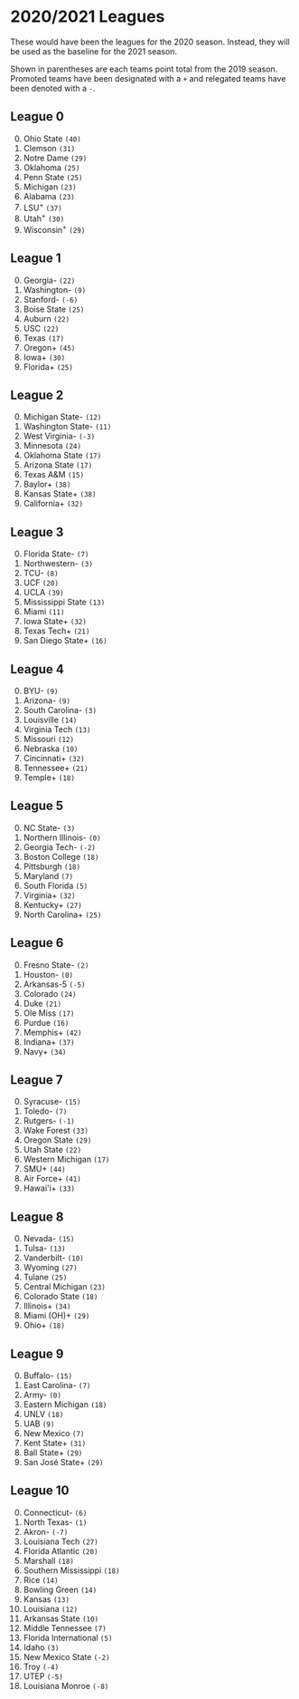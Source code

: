 # 2020/2021 Leagues

These would have been the leagues for the 2020 season. Instead, they will be used as the baseline for the 2021 season.

Shown in parentheses are each teams point total from the 2019 season. Promoted teams have been designated with a `+` and relegated teams have been denoted with a `-`.

## League 0

0. Ohio State `(40)`
1. Clemson `(31)`
2. Notre Dame `(29)`
3. Oklahoma `(25)`
4. Penn State `(25)`
5. Michigan `(23)`
6. Alabama `(23)`
7. LSU<sup>+</sup> `(37)`
8. Utah<sup>+</sup> `(30)`
9. Wisconsin<sup>+</sup> `(29)`

## League 1

0. Georgia- `(22)`
1. Washington- `(9)`
2. Stanford- `(-6)`
3. Boise State `(25)`
4. Auburn `(22)`
5. USC `(22)`
6. Texas `(17)`
7. Oregon+ `(45)`
8. Iowa+ `(30)`
9. Florida+ `(25)`

## League 2

0. Michigan State- `(12)`
1. Washington State- `(11)`
2. West Virginia- `(-3)`
3. Minnesota `(24)`
4. Oklahoma State `(17)`
5. Arizona State `(17)`
6. Texas A&M `(15)`
7. Baylor+ `(38)`
8. Kansas State+ `(38)`
9. California+ `(32)`

## League 3

0. Florida State- `(7)`
1. Northwestern- `(3)`
2. TCU- `(8)`
3. UCF `(20)`
4. UCLA `(39)`
5. Mississippi State `(13)`
6. Miami `(11)`
7. Iowa State+ `(32)`
8. Texas Tech+ `(21)`
9. San Diego State+ `(16)`

## League 4

0. BYU- `(9)`
1. Arizona- `(9)`
2. South Carolina- `(3)`
3. Louisville `(14)`
4. Virginia Tech `(13)`
5. Missouri `(12)`
6. Nebraska `(10)`
7. Cincinnati+ `(32)`
8. Tennessee+ `(21)`
9. Temple+ `(18)`

## League 5

0. NC State- `(3)`
1. Northern Illinois- `(0)`
2. Georgia Tech- `(-2)`
3. Boston College `(18)`
4. Pittsburgh `(18)`
5. Maryland `(7)`
6. South Florida `(5)`
7. Virginia+ `(32)`
8. Kentucky+ `(27)`
9. North Carolina+ `(25)`

## League 6

0. Fresno State- `(2)`
1. Houston- `(0)`
2. Arkansas-5 `(-5)`
3. Colorado `(24)`
4. Duke `(21)`
5. Ole Miss `(17)`
6. Purdue `(16)`
7. Memphis+ `(42)`
8. Indiana+ `(37)`
9. Navy+ `(34)`

## League 7

0. Syracuse- `(15)`
1. Toledo- `(7)`
2. Rutgers- `(-1)`
3. Wake Forest `(33)`
4. Oregon State `(29)`
5. Utah State `(22)`
6. Western Michigan `(17)`
7. SMU+ `(44)`
8. Air Force+ `(41)`
9. Hawai'i+ `(33)`

## League 8

0. Nevada- `(15)`
1. Tulsa- `(13)`
2. Vanderbilt- `(10)`
3. Wyoming `(27)`
4. Tulane `(25)`
5. Central Michigan `(23)`
6. Colorado State `(18)`
7. Illinois+ `(34)`
8. Miami (OH)+ `(29)`
9. Ohio+ `(18)`

## League 9

0. Buffalo- `(15)`
1. East Carolina- `(7)`
2. Army- `(0)`
3. Eastern Michigan `(18)`
4. UNLV `(18)`
5. UAB `(9)`
6. New Mexico `(7)`
7. Kent State+ `(31)`
8. Ball State+ `(29)`
9. San José State+ `(29)`

## League 10

0. Connecticut- `(6)`
1. North Texas- `(1)`
2. Akron- `(-7)`
3. Louisiana Tech `(27)`
4. Florida Atlantic `(20)`
5. Marshall `(18)`
6. Southern Mississippi `(18)`
7. Rice `(14)`
8. Bowling Green `(14)`
9. Kansas `(13)`
10. Louisiana `(12)`
11. Arkansas State `(10)`
12. Middle Tennessee `(7)`
13. Florida International `(5)`
14. Idaho `(3)`
15. New Mexico State `(-2)`
16. Troy `(-4)`
17. UTEP `(-5)`
18. Louisiana Monroe `(-8)`
